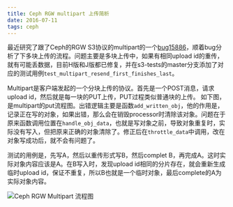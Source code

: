 ```yaml
---
title: Ceph RGW multipart 上传简析
date: 2016-07-11
tags: ceph
---
```


最近研究了跟了Ceph的RGW S3协议的multipart的一个[bug15886](http://tracker.ceph.com/issues/15886)，顺着bug分析了下多块上传的流程。问题主要是多块上传中，如果有相同upload id的重传，就有可能丢数据，目前H版和J版都已修复，并在s3-tests的master分支添加了对应的测试用例`test_multipart_resend_first_finishes_last`。


Multipart是客户端发起的一个分块上传的协议。首先是一个POST消息，请求upload id，然后就是每一块的PUT上传，PUT过程类似普通块的上传。
如下图，是multipart的put流程图。出错逻辑主要是函数`add_written_obj`，他的作用是，记录正在写的对象，如果出错，那么会在销毁processor时清除该对象。问题在于原来函数调用位置在`handle_obj_data`，也就是写对象之前，导致对象重复时，实际没有写入，但把原来正确的对象清除了。修正后在`throttle_data`中调用，改在对象写成功后，就不会有问题了。

测试的用例是，先写A，然后以重传形式写B，然后complet B，再完成A。这时实际对象内容应该是A。在B写入时，发现upload id相同的分片存在，就会重新生成临时upload id，保证不重复，所以B也就是一个临时对象，最后complete的A为实际对象内容。

![Ceph RGW Multipart 流程图](/images/2016-07-11-ceph-rgw-multipart.png)